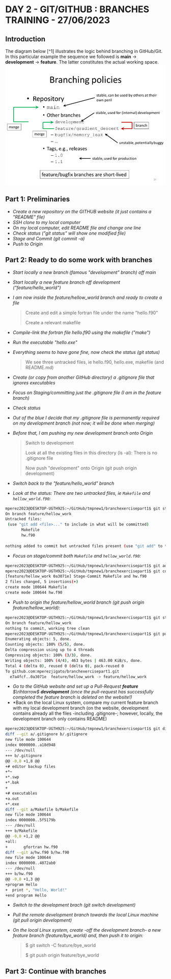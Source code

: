 
# DAY 2 - GIT/GITHUB : BRANCHES TRAINING - 27/06/2023

## Introduction

The diagram below [^1] illustrates the logic behind branching in GitHub/Git. In this particular example the sequence we followed is **main** $\rightarrow$ **development** $\rightarrow$ **feature**. The latter  constitutes the actual working space.
![](slide54.png)
## Part 1: Preliminaries
- *Create a new repository on the GITHUB website (it just contains a "README" file)*
- *SSH clone to my local computer*
- *On my local computer, edit README file and change one line*
- *Check status ("git status" will show one modified file)*
- *Stage and Commit (git commit -a)*
- *Push to Origin*

## Part 2: Ready to  do some work with branches
- *Start locally a new branch (famous "development" branch) off main*
- *Start locally a new feature branch off development ("feature/hello_world")*
- *I am now inside the feature/hellow_world branch and ready to create a file*
  
    > Create and edit a simple fortran file under the name "hello.f90"
    > 
    > Create a relevant makefile

- *Compile-link the fortran file hello.f90 using the makefile ("make")*
- *Run the executable "hello.exe"*
- *Everything seems to have gone fine, now check the status (git status)*

    > We see three untracked files, ie hello.f90, hello.exe, makefile (and README.md)

- *Create (or copy from another GitHub directory) a .gitignore file that ignores executables*
- *Focus on Staging/committing just the .gitignore file (I am in the feature branch)*
- *Check status*
- *Out of the blue I decide that my .gitignore file is permanently required on my development branch (not now; it will be done when merging)*
- *Before that, I am pushing my new development branch onto Origin*
  
    > Switch to development
    >
    > Look at all the existing files in this directory (ls -al): There is no .gitignore file
    > 
    > Now push "development" onto Origin (git push origin development)
    
- *Switch back to the "feature/hello_world" branch*
- *Look at the status: There are two untracked files, ie `Makefile` and `hellow_world.f90`:*
 ```bash
mperez2023@DESKTOP-UGTH925:~/GitHub/tmpnew1/branchexercisepart1$ git status
On branch feature/hellow_work
Untracked files:
  (use "git add <file>..." to include in what will be committed)
        Makefile
        hw.f90

nothing added to commit but untracked files present (use "git add" to track)
 ```
- *Focus on stage/commit both `Makefile` and `hellow_world.f90`:*
 ```bash
mperez2023@DESKTOP-UGTH925:~/GitHub/tmpnew1/branchexercisepart1$ git add Makefile hw.f90
mperez2023@DESKTOP-UGTH925:~/GitHub/tmpnew1/branchexercisepart1$ git commit -m 'Stage-Commit Makefile and hw.f90'
[feature/hellow_work 0a3071e] Stage-Commit Makefile and hw.f90
 2 files changed, 5 insertions(+)
 create mode 100644 Makefile
 create mode 100644 hw.f90
 ```
- *Push to origin the feature/hellow_world branch (git push origin feature/hellow_world):*
 ```bash
mperez2023@DESKTOP-UGTH925:~/GitHub/tmpnew1/branchexercisepart1$ git status
On branch feature/hellow_work
nothing to commit, working tree clean
mperez2023@DESKTOP-UGTH925:~/GitHub/tmpnew1/branchexercisepart1$ git push origin feature/hellow_work
Enumerating objects: 5, done.
Counting objects: 100% (5/5), done.
Delta compression using up to 4 threads
Compressing objects: 100% (3/3), done.
Writing objects: 100% (4/4), 463 bytes | 463.00 KiB/s, done.
Total 4 (delta 0), reused 0 (delta 0), pack-reused 0
To github.com:mperezjigato/branchexercisepart1.git
   e7a4fcf..0a3071e  feature/hellow_work -> feature/hellow_work
 ```
- *Go to the GitHub website and set up a Pull-Request **feature** $\rihtarrow$ **development** (once the pull-request has successfully completed the feature branch is deleted on the website!)*
- *Back on the local Linux system, compare my current feature branch with my local development branch (on the website, development contains already all the files -including .gitignore-; however, locally, the development branch only contains README)
 ```bash
mperez2023@DESKTOP-UGTH925:~/GitHub/tmpnew1/branchexercisepart1$ git diff development
diff --git a/.gitignore b/.gitignore
new file mode 100644
index 0000000..a18d948
--- /dev/null
+++ b/.gitignore
@@ -0,0 +1,8 @@
+# editor backup files
+*~
+*.swp
+*.bak
+
+# executables
+a.out
+*.exe
diff --git a/Makefile b/Makefile
new file mode 100644
index 0000000..5f5179b
--- /dev/null
+++ b/Makefile
@@ -0,0 +1,2 @@
+all:
+       gfortran hw.f90
diff --git a/hw.f90 b/hw.f90
new file mode 100644
index 0000000..4072ab0
--- /dev/null
+++ b/hw.f90
@@ -0,0 +1,3 @@
+program Hello
+  print *, "Hello, World!"
+end program Hello
 ```
- *Switch to the development brach (git switch development)*
- *Pull the remote development branch towards the local Linux machine (git pull origin development)* 
- *On the local Linux system, create -off the development branch- a new feature branch (feature/bye_world) and, then push it to origin:*  

    > $ git switch -C feature/bye_world
    >
    > $ git push origin feature/bye_world

## Part 3: Continue with branches
